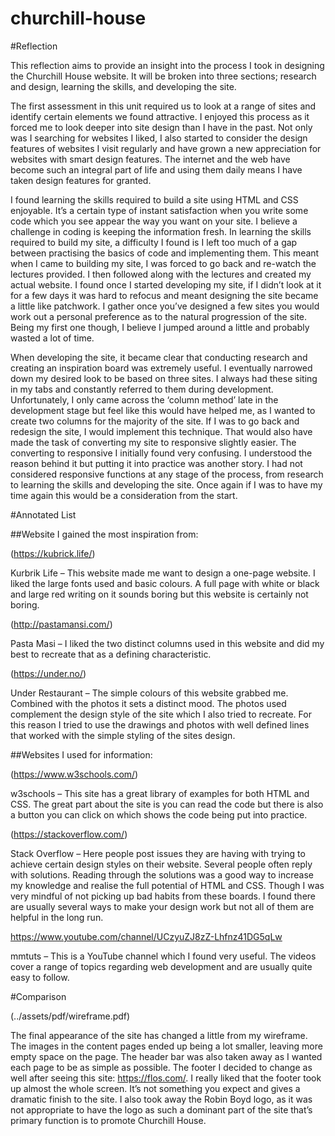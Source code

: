 # churchill-house

#Reflection

This reflection aims to provide an insight into the process I took in designing the Churchill House website. It will be broken into three sections; research and design, learning the skills, and developing the site.

The first assessment in this unit required us to look at a range of sites and identify certain elements we found attractive.  I enjoyed this process as it forced me to look deeper into site design than I have in the past. Not only was I searching for websites I liked, I also started to consider the design features of websites I visit regularly and have grown a new appreciation for websites with smart design features. The internet and the web have become such an integral part of life and using them daily means I have taken design features for granted. 

I found learning the skills required to build a site using HTML and CSS enjoyable. It’s a certain type of instant satisfaction when you write some code which you see appear the way you want on your site. I believe a challenge in coding is keeping the information fresh. In learning the skills required to build my site, a difficulty I found is I left too much of a gap between practising the basics of code and implementing them. This meant when I came to building my site, I was forced to go back and re-watch the lectures provided. I then followed along with the lectures and created my actual website. I found once I started developing my site, if I didn’t look at it for a few days it was hard to refocus and meant designing the site became a little like patchwork. I gather once you’ve designed a few sites you would work out a personal preference as to the natural progression of the site. Being my first one though, I believe I jumped around a little and probably wasted a lot of time. 

When developing the site, it became clear that conducting research and creating an inspiration board was extremely useful. I eventually narrowed down my desired look to be based on three sites. I always had these siting in my tabs and constantly referred to them during development. Unfortunately, I only came across the ‘column method’ late in the development stage but feel like this would have helped me, as I wanted to create two columns for the majority of the site. If I was to go back and redesign the site, I would implement this technique. That would also have made the task of converting my site to responsive slightly easier. The converting to responsive I initially found very confusing. I understood the reason behind it but putting it into practice was another story. I had not considered responsive functions at any stage of the process, from research to learning the skills and developing the site. Once again if I was to have my time again this would be a consideration from the start.

#Annotated List

##Website I gained the most inspiration from:

(https://kubrick.life/)

Kurbrik Life – This website made me want to design a one-page website. I liked the large fonts used and basic colours. A full page with white or black and large red writing on it sounds boring but this website is certainly not boring.

(http://pastamansi.com/)

Pasta Masi – I liked the two distinct columns used in this website and did my best to recreate that as a defining characteristic.

(https://under.no/)

Under Restaurant – The simple colours of this website grabbed me. Combined with the photos it sets a distinct mood. The photos used complement the design style of the site which I also tried to recreate. For this reason I tried to use the drawings and photos with well defined lines that worked with the simple styling of the sites design.

##Websites I used for information:

(https://www.w3schools.com/)

w3schools – This site has a great library of examples for both HTML and CSS. The great part about the site is you can read the code but there is also a button you can click on which shows the code being put into practice. 

(https://stackoverflow.com/)

Stack Overflow – Here people post issues they are having with trying to achieve certain design styles on their website. Several people often reply with solutions. Reading through the solutions was a good way to increase my knowledge and realise the full potential of HTML and CSS. Though I was very mindful of not picking up bad habits from these boards. I found there are usually several ways to make your design work but not all of them are helpful in the long run.

https://www.youtube.com/channel/UCzyuZJ8zZ-Lhfnz41DG5qLw

mmtuts – This is a YouTube channel which I found very useful. The videos cover a range of topics regarding web development and are usually quite easy to follow. 
 
#Comparison

(../assets/pdf/wireframe.pdf)

The final appearance of the site has changed a little from my wireframe. The images in the content pages ended up being a lot smaller, leaving more empty space on the page. The header bar was also taken away as I wanted each page to be as simple as possible. The footer I decided to change as well after seeing this site: https://flos.com/. I really liked that the footer took up almost the whole screen. It’s not something you expect and gives a dramatic finish to the site. I also took away the Robin Boyd logo, as it was not appropriate to have the logo as such a dominant part of the site that’s primary function is to promote Churchill House. 

